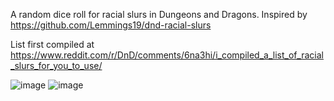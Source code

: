 
A random dice roll for racial slurs in Dungeons and Dragons. Inspired by https://github.com/Lemmings19/dnd-racial-slurs 

List first compiled at https://www.reddit.com/r/DnD/comments/6na3hi/i_compiled_a_list_of_racial_slurs_for_you_to_use/

![image](https://user-images.githubusercontent.com/26943671/210104079-80660537-f586-4bf4-96cb-54f0bdc02b83.png)
![image](https://user-images.githubusercontent.com/26943671/210104110-e2001a50-3f92-42fb-8fb9-920d12384806.png)
